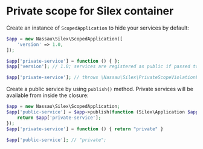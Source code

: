 # Private scope for Silex container

Create an instance of `ScopedApplication` to hide your services by default:

```php
$app = new Nassau\Silex\ScopedApplication([
    'version' => 1.0,
]);

$app['private-service'] = function () { };
$app['version']; // 1.0; services are registered as public if passed to constructor

$app['private-service']; // throws \Nassau\Silex\PrivateScopeViolationException
```

Create a public service by using `publish()` method. Private services will be available from inside the closure:

```php
$app = new Nassau\Silex\ScopedApplication;
$app['public-service'] = $app->publish(function (Silex\Application $app) { 
    return $app['private-service'];
});
$app['private-service'] = function () { return "private" }

$app['public-service']; // "private";
```

